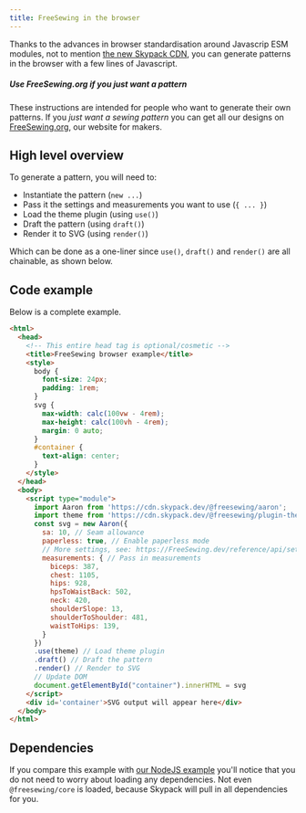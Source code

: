 ```yaml
---
title: FreeSewing in the browser
---
```


Thanks to the advances in browser standardisation around Javascrip
ESM modules, not to mention [the new Skypack CDN](https://www.skypack.dev/),
you can generate patterns in the browser with a few lines of Javascript.

<Tip>

##### Use FreeSewing.org if you just want a pattern

These instructions are intended for people who want to generate
their own patterns. If you *just want a sewing pattern* you can
get all our designs on [FreeSewing.org](https://FreeSewing.org/),
our website for makers.

</Tip> 

## High level overview

To generate a pattern, you will need to:

-   Instantiate the pattern (`new ...`)
-   Pass it the settings and measurements you want to use (`{ ... }`)
-   Load the theme plugin (using `use()`)
-   Draft the pattern (using `draft()`)
-   Render it to SVG  (using `render()`)

Which can be done as a one-liner since `use()`, `draft()` and
`render()` are all chainable, as shown below.

## Code example

Below is a complete example.

```html
<html>
  <head>
    <!-- This entire head tag is optional/cosmetic -->
    <title>FreeSewing browser example</title>
    <style>
      body {
        font-size: 24px;
        padding: 1rem;
      }
      svg {
        max-width: calc(100vw - 4rem);
        max-height: calc(100vh - 4rem);
        margin: 0 auto;
      }
      #container {
        text-align: center;
      }
    </style>
  </head>
  <body>
    <script type="module">
      import Aaron from 'https://cdn.skypack.dev/@freesewing/aaron';
      import theme from 'https://cdn.skypack.dev/@freesewing/plugin-theme';
      const svg = new Aaron({ 
        sa: 10, // Seam allowance
        paperless: true, // Enable paperless mode
        // More settings, see: https://FreeSewing.dev/reference/api/settings
        measurements: { // Pass in measurements
          biceps: 387,
          chest: 1105,
          hips: 928,
          hpsToWaistBack: 502,
          neck: 420,
          shoulderSlope: 13,
          shoulderToShoulder: 481,
          waistToHips: 139,
        }
      })
      .use(theme) // Load theme plugin
      .draft() // Draft the pattern
      .render() // Render to SVG
      // Update DOM
      document.getElementById("container").innerHTML = svg
    </script>
    <div id='container'>SVG output will appear here</div>
  </body>
</html>
```

## Dependencies

If you compare this example with [our NodeJS
example](/reference/howtos/nodejs) you'll notice that you do not
need to worry about loading any dependencies. Not even `@freesewing/core`
is loaded, because Skypack will pull in all dependencies for you.
